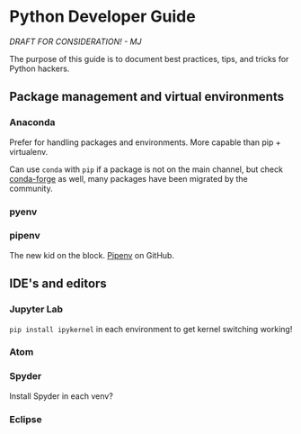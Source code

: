 # Python Developer Guide
*DRAFT FOR CONSIDERATION! - MJ*

The purpose of this guide is to document best practices, tips, and tricks for
Python hackers.

## Package management and virtual environments
### Anaconda
Prefer for handling packages and environments. More capable than pip + virtualenv.

Can use `conda` with `pip` if a package is not on the main channel, but check
[conda-forge](https://anaconda.org/conda-forge) as well, many packages have been
migrated by the community.

### pyenv

### pipenv
The new kid on the block. [Pipenv](https://github.com/pypa/pipenv) on GitHub.

## IDE's and editors
### Jupyter Lab
`pip install ipykernel` in each environment to get kernel switching working!

### Atom

### Spyder
Install Spyder in each venv?

### Eclipse
